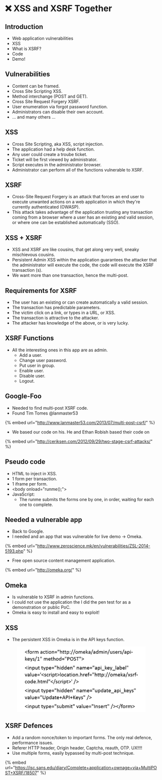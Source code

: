 # ❌ XSS and XSRF Together

## Introduction

* Web application vulnerabilities
* XSS
* What is XSRF?
* Code
* Demo!

## Vulnerabilities

* Content can be framed.
* Cross Site Scripting XSS.
* Method interchange (POST and GET).
* Cross Site Request Forgery XSRF.
* User enumeration via forgot password function.
* Administrators can disable their own account.
* ... and many others ...

## XSS

* Cross Site Scripting, aka XSS, script injection.
* The application had a help desk function.
* Any user could create a troube ticket.
* Ticket will be first viewed by administrator.
* Script executes in the administrator browser.
* Administrator can perform all of the functions vulnerable to XSRF.

## XSRF

* Cross-Site Request Forgery is an attack that forces an end user to execute unwanted actions on a web application in which they're currently authenticated (OWASP).
* This attack takes advantage of the application trusting any transaction coming from a browser where a user has an existing and valid session, or where one can be established automatically (SSO).

## XSS + XSRF

* XSS and XSRF are like cousins, that get along very well, sneaky mischievous cousins.
* Persistent Admin XSS within the application guarantees the attacker that the administrator will execute the code, the code will execute the XSRF transaction (s).
* We want more than one transaction, hence the multi-post.

## Requirements for XSRF

* The user has an existing or can create automatically a valid session.
* The transaction has predictable parameters.
* The victim click on a link, or types in a URL, or XSS.
* The transaction is attractive to the attacker.
* The attacker has knowledge of the above, or is very lucky.

## XSRF Functions

* All the interesting ones in this app are as admin.
  * Add a user.
  * Change user password.
  * Put user in group.
  * Enable user.
  * Disable user.
  * Logout.

## Google-Foo

* Needed to find multi-post XSRF code.
* Found Tim Tomes @lanmaster53&#x20;

{% embed url="http://www.lanmaster53.com/2013/07/multi-post-csrf/" %}

* We based our code on his. He and Ethan Robish based their code on



{% embed url="http://ceriksen.com/2012/09/29/two-stage-csrf-attacks/" %}

## Pseudo code

* HTML to inject in XSS.
* 1 form per transaction.
* 1 iframe per form.
* \<body onload="runme();">
* JavaScript:
  * The runme submits the forms one by one, in order, waiting for each one to complete.

## Needed a vulnerable app

* Back to Google.
* I needed and an app that was vulnerable for live demo -> Omeka.

{% embed url="http://www.zeroscience.mk/en/vulnerabilities/ZSL-2014-5193.php" %}

* Free open source content management application.

{% embed url="http://omeka.org/" %}

## Omeka

* Is vulnerable to XSRF in admin functions.
* I could not use the application the I did the pen test for as a demonstration or public PoC.
* Omeka is easy to install and easy to exploit!

## XSS

* The persistent XSS in Omeka is in the API keys function.

<figure><img src="../../.gitbook/assets/image (106).png" alt=""><figcaption></figcaption></figure>

## XSRF Defences

* Add a random nonce/token to important forms. The only real defence, performance issues.
* Referer HTTP header, Origin header, Captcha, reauth, OTP. UX!!!!
* Use multiple forms, easily bypassed by multi-post technique.



{% embed url="https://isc.sans.edu/diary/Complete+application+ownage+via+MultiPOST+XSRF/18507" %}
